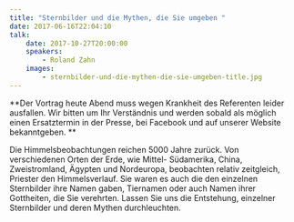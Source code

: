 ```yaml
---
title: "Sternbilder und die Mythen, die Sie umgeben "
date: 2017-06-16T22:04:10
talk:
    date: 2017-10-27T20:00:00
    speakers:
        - Roland Zahn
    images:
        - sternbilder-und-die-mythen-die-sie-umgeben-title.jpg
---
```

**Der Vortrag heute Abend muss wegen Krankheit des Referenten leider ausfallen.   Wir bitten um Ihr Verständnis und werden sobald als möglich einen Ersatztermin in der Presse, bei Facebook und auf unserer Website bekanntgeben. **

Die Himmelsbeobachtungen reichen 5000 Jahre zurück.   Von verschiedenen Orten der Erde, wie Mittel- Südamerika, China, Zweistromland, Ägypten und Nordeuropa, beobachten relativ zeitgleich, Priester den Himmelsverlauf.   Sie waren es auch die den einzelnen Sternbilder ihre Namen gaben, Tiernamen oder auch Namen ihrer Gottheiten, die Sie verehrten.   Lassen Sie uns die Entstehung, einzelner Sternbilder und deren Mythen durchleuchten.

